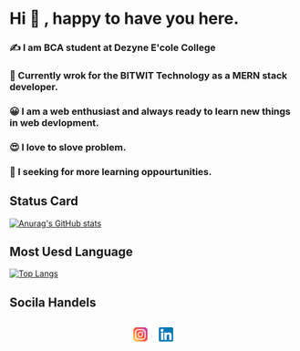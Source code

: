 # Hi :wave: , happy to have you here.

### :writing_hand: I am BCA student at Dezyne E'cole College

### :office: Currently wrok for the BITWIT Technology as a MERN stack developer.
### :grinning: I am a web enthusiast and always ready to learn new things in web devlopment.

### :heart_eyes: I love to slove problem.

### :monocle_face: I seeking for more learning oppourtunities.

## Status Card

[![Anurag's GitHub stats](https://github-readme-stats.vercel.app/api?username=YASH1730&theme=dracula)](https://github.com/anuraghazra/github-readme-stats)

## Most Uesd Language

[![Top Langs](https://github-readme-stats.vercel.app/api/top-langs/?username=YASH1730)](https://github.com/anuraghazra/github-readme-stats)


## Socila Handels 
<div style = "display:flex; gap : 20px; flex-direction : row; align-items: center; justify-content : center"> 

<a href="https://www.instagram.com/_yash_3002/"><img src="https://raw.githubusercontent.com/YASH1730/YASH1730/master/images/instagram.svg"  alt="Intagram" width="25px"/></a>


<a href="https://www.linkedin.com/in/yashwant-sahu-4309b8195/"><img src="https://raw.githubusercontent.com/YASH1730/YASH1730/master/images/linkedin.svg"  alt="Intagram" width="25px"/></a>

</div>